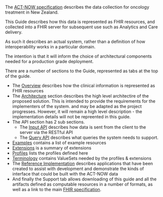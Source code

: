 

The [ACT-NOW specification](https://consult.health.govt.nz/hiso/act-now-data-standard/supporting_documents/HISO10095ACTNOWDataStandarddraftforpubliccomment.pdf) describes the data collection for oncology treatment in New Zealand.

This Guide describes how this data is represented as FHIR resources, and collected into a FHIR server for subsequent use such as Analytics and Care delivery.

As such it describes an actual system, rather than a definition of how interoperability works in a particular domain.

The intention is that it will inform the choice of architectural components needed for a production grade deployment.

There are a number of sections to the Guide, represented as tabs at the top of the guide.

* The [Overview](overview.html) describes how the clinical information is represented as FHIR resources
* The [Architecture](architecture.html) section describes the high level architectire of the proposed solution. This is intended to provide the requirements for the implementers of the system. and may be adapted as the project progresses. However, it will remain a high level description - the implementation details will not be repreented in this guide.
* The API section has 2 sub sections.
    * The [Input API](api-input) describes how data is sent from the client to the server via the RESTful API
    * The [Query API](api-query) describes what queries the system needs to support.
* [Examples](examples.html) contains a list of example resources
* [Extensions](extensions.html) is a summary of extensions
* [Profiles](profiles.html) lists the profiles defined here
* [Terminology](terminology) contains ValueSets needed by the profiles & extensions 
* The [Reference Implementation](reference-implementation) describes applications that have been created to assist with development and demonstrate the kinds of interface that could be built with the ACT-NOW data
* And finally the Support tab allows downloading of this guide and all the artifacts defined as computable resources in a number of formats, as well as a link to the main [FHIR specification](http://hl7.org/fhir/index.html).


<!--

>>> more details on data collected


purpose of project
    analytics
    care delivery

focus of this IG

dependency on NZBase, mcode

Here is the [Logical Model](StructureDefinition-ActNowComplete.html) of the data items within the standard

>>> describe key parts of IG - API, resource graph, architecture


This is the [Mapping table](ActNowCompletemapping.html) that shows how the elements in the model correspond to FHIR resources
An [example bundle](http://clinfhir.com/bundleVisualizer.html?http://build.fhir.org/ig/davidhay25/canshare/branches/main/Bundle-an-completeBundle.json) viewed in clinFHIR

-->




<!--
### Must Support

As this IG describes how to implement a national standard using FHIR, none of the resurce elements in the profiles have cardinality set to 0. Rather, the 'must support' flag is used to indicate those elements that are important when integrating with an application that is confirmant to the IG.

### Slicing

Slicing is used in a number of places to indicate codes that must be used for specific purposes. For example the carePlan.category is sliced to identify plans that represent a Regimen of treatment (often applied from a national repository) from a plan that tracks the individual administration of medications (and associated observations) during a cycle of treatment. 

The slicing used does not prevent other categories being used if needed.


Relationship to other IGs
    cca regimens

There is a [separate IG](http://build.fhir.org/ig/HL7NZ/cca/branches/master/index.html) that describes how [PlanDefinition](http://hl7.org/fhir/plandefinition.html) and [ActivityDefinition](http://hl7.org/fhir/activitydefinition.html) resources are used to represent regimens of treatment, and there is an implementation of that IG available to users.

-->